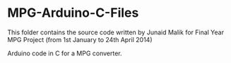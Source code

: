 # MPG-Arduino-C-Files
This folder contains the source code written by Junaid Malik for Final Year MPG Project (from 1st January to 24th April 2014)

Arduino code in C for a MPG converter. 
